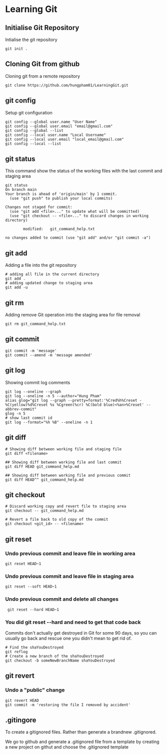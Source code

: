 # Learning Git

## Initialise Git Repository

Intialise the git repository

```
git init .
```

## Cloning Git from github

Cloning git from a remote repository

```
git clone https://github.com/hungpham01/LearningGit.git
```

## git config

Setup git configuration

```
git config --global user.name "User Name"
git config --global user.email "email@gmail.com"
git config --global --list
git config --local user.name "Local Username"
git config --local user.email "local_email@gmail.com"
git config --local --list
```
## git status

This command show the status of the working files with the last commit and staging area

```
git status
On branch main
Your branch is ahead of 'origin/main' by 1 commit.
  (use "git push" to publish your local commits)

Changes not staged for commit:
  (use "git add <file>..." to update what will be committed)
  (use "git checkout -- <file>..." to discard changes in working directory)

        modified:   git_command_help.txt

no changes added to commit (use "git add" and/or "git commit -a")
```

## git add

Adding a file into the git repository
```
# adding all file in the current directory
git add .
# adding updated change to staging area
git add -u

```

## git rm

Adding remove Git operation into the staging area for file removal
```
git rm git_command_help.txt
```

## git commit

```
git commit -m 'message'
git commit --amend -m 'message amended'

```

## git log

Showing commit log comments 

```
git log --oneline --graph
git log --oneline -n 5 --author="Hung Pham"
alias glog="git log --graph --pretty=format:'%Cred%h%Creset -%C(yellow)%d%Creset %s %Cgreen(%cr) %C(bold blue)<%an>%Creset' --abbrev-commit"
glog -n 5
# show last commit id
git log --format="%h %B" --oneline -n 1
```

## git diff

```
# Showing diff between working file and staging file
git diff <filename>

## Showing diff between working file and last commit
git diff HEAD git_command_help.md

## Showing diff between working file and previous commit
git diff HEAD^^ git_command_help.md
```

## git checkout

```
# Discard working copy and revert file to staging area
git checkout -- git_command_help.md

# Revert a file back to old copy of the commit
git checkout <git_id> -- <filename>

```
## git reset

### Undo previous commit and leave file in working area

```
git reset HEAD~1
```

### Undo previous commit and leave file in staging area

```
git reset --soft HEAD~1
```

### Undo previous commit and delete all changes

```
 git reset --hard HEAD~1
```

### You did git reset --hard and need to get that code back

Commits don't actually get destroyed in Git for some 90 days, so you can usually go back 
and rescue one you didn't mean to get rid of.

```
# Find the shaYouDestroyed
git reflog  
# Create a new branch of the shaYouDestroyed
git checkout -b someNewBranchName shaYouDestroyed
```
## git revert

### Undo a "public" change

```
git revert HEAD
git commit -m 'restoring the file I removed by accident'
```

## .gitingore

To create a gitignored files. Rather than generate a brandnew .gitignored.

We go to github and generate a .gitignored file from a template by creating a new project
on githut and choose the .gitignored template